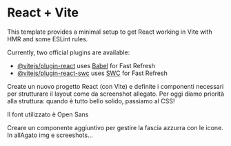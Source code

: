 # React + Vite

This template provides a minimal setup to get React working in Vite with HMR and some ESLint rules.

Currently, two official plugins are available:

- [@vitejs/plugin-react](https://github.com/vitejs/vite-plugin-react/blob/main/packages/plugin-react/README.md) uses [Babel](https://babeljs.io/) for Fast Refresh
- [@vitejs/plugin-react-swc](https://github.com/vitejs/vite-plugin-react-swc) uses [SWC](https://swc.rs/) for Fast Refresh


<!-- Descrizione: -->
Create un nuovo progetto React (con Vite) e definite i componenti necessari per strutturare il layout come da screenshot allegato.
Per oggi diamo priorità alla struttura: quando è tutto bello solido, passiamo al CSS!

<!-- Note: -->
Il font utilizzato è Open Sans

<!-- Bonus: -->
Creare un componente aggiuntivo per gestire la fascia azzurra con le icone.
In allAgato img e screeshots…